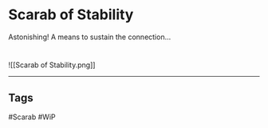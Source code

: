 # Scarab of Stability
Astonishing! A means to sustain the connection...

#
![[Scarab of Stability.png]]

---
## Tags
#Scarab
#WiP 